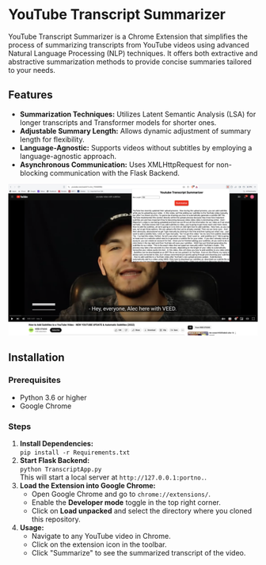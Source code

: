 <h1>YouTube Transcript Summarizer</h1>

<p>YouTube Transcript Summarizer is a Chrome Extension that simplifies the process of summarizing transcripts from YouTube videos using advanced Natural Language Processing (NLP) techniques. It offers both extractive and abstractive summarization methods to provide concise summaries tailored to your needs.</p>

<h2>Features</h2>

<ul>
  <li><strong>Summarization Techniques:</strong> Utilizes Latent Semantic Analysis (LSA) for longer transcripts and Transformer models for shorter ones.</li>
  <li><strong>Adjustable Summary Length:</strong> Allows dynamic adjustment of summary length for flexibility.</li>
  <li><strong>Language-Agnostic:</strong> Supports videos without subtitles by employing a language-agnostic approach.</li>
  <li><strong>Asynchronous Communication:</strong> Uses XMLHttpRequest for non-blocking communication with the Flask Backend.</li>
</ul>

<img src="/extention/images/output.png?raw=true" alt="Output Example">

<h2>Installation</h2>

<h3>Prerequisites</h3>

<ul>
  <li>Python 3.6 or higher</li>
  <li>Google Chrome</li>
</ul>

<h3>Steps</h3>

<ol>
 
    
  <li><strong>Install Dependencies:</strong><br>
    <code>pip install -r Requirements.txt</code></li>
    
  <li><strong>Start Flask Backend:</strong><br>
    <code>python TranscriptApp.py</code><br>
    This will start a local server at <code>http://127.0.0.1:portno.</code>.</li>
    
  <li><strong>Load the Extension into Google Chrome:</strong>
    <ul>
      <li>Open Google Chrome and go to <code>chrome://extensions/</code>.</li>
      <li>Enable the <strong>Developer mode</strong> toggle in the top right corner.</li>
      <li>Click on <strong>Load unpacked</strong> and select the directory where you cloned this repository.</li>
    </ul></li>
    
  <li><strong>Usage:</strong>
    <ul>
      <li>Navigate to any YouTube video in Chrome.</li>
      <li>Click on the extension icon in the toolbar.</li>
      <li>Click "Summarize" to see the summarized transcript of the video.</li>
    </ul></li>
</ol>
